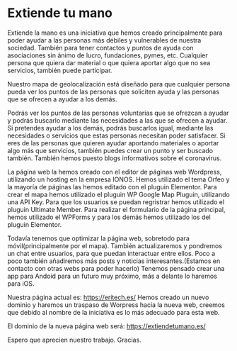 # Extiende tu mano

Extiende la mano es una iniciativa que hemos creado principalmente para poder ayudar a las personas más débiles y vulnerables de nuestra sociedad. También para tener contactos y puntos de ayuda con asociaciones sin ánimo de lucro, fundaciones, pymes, etc.
Cualquier persona que quiera dar material o que quiera aportar algo que no sea servicios, también puede participar.

Nuestro mapa de geolocalización está diseñado para que cualquier persona pueda ver los puntos de las personas que soliciten ayuda y las personas que se ofrecen a ayudar a los demás.

Podrás ver los puntos de las personas voluntarias que se ofrezcan a ayudar y podrás buscarlo mediante las necesidades a las que se ofrecen a ayudar. Si pretendes ayudar a los demás, podrás buscarlos igual, mediante las necesidades o servicios que estas personas necesitan poder satisfacer. Si eres de las personas que quieren ayudar aportando materiales o aportar algo más que servicios, también puedes crear un punto y ser buscado también.
También hemos puesto blogs informativos sobre el coronavirus.

La página web la hemos creado con el editor de páginas web Wordpress, utilizando un hosting en la empresa IONOS. Hemos utilizado el tema Orfeo y la mayoría de páginas las hemos editado con el pluguin Elementor.
Para crear el mapa hemos utilizado el pluguin WP Google Map Pluguin, utilizando una API Key. 
Para que los usuarios se puedan regristrar hemos utilizado el pluguin Ultimate Member.
Para realizar el formulario de la página principal, hemos utilizado el WPForms y para los demás hemos utilizado los del pluguin Elementor.

Todavía tenemos que optimizar la página web, sobretodo para móvil(principalmente por el mapa). También actualizaremos y pondremos un chat entre usuarios, para que puedan interactuar entre ellos. Poco a poco también añadiremos más posts y noticias interesantes.(Estamos en contacto con otras webs para poder hacerlo)
Tenemos pensado crear una app para Andoid para un futuro muy próximo, más a delante lo haremos para iOS.

Nuestra página actual es: https://eritech.es/
Hemos creado un nuevo dominio y haremos un traspaso de Worpress hacia la nueva web, creemos que debido al nombre de la iniciativa es lo más adecuado para esta web.

El dominio de la nueva página web será: https://extiendetumano.es/

Espero que aprecien nuestro trabajo.
Gracias.

